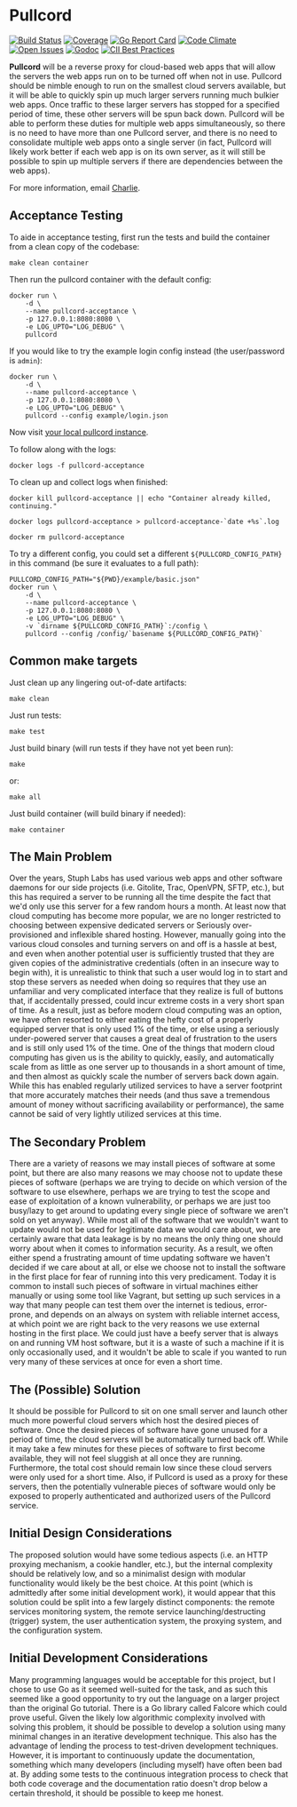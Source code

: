 Pullcord
========

[![Build Status](https://img.shields.io/travis/stuphlabs/pullcord/master.svg)](https://travis-ci.org/stuphlabs/pullcord)
[![Coverage](https://img.shields.io/coveralls/stuphlabs/pullcord/master.svg)](https://coveralls.io/github/stuphlabs/pullcord?branch=master)
[![Go Report Card](https://goreportcard.com/badge/github.com/stuphlabs/pullcord)](https://goreportcard.com/report/github.com/stuphlabs/pullcord)
[![Code Climate](https://img.shields.io/codeclimate/github/stuphlabs/pullcord.svg)](https://codeclimate.com/github/stuphlabs/pullcord)
[![Open Issues](https://img.shields.io/github/issues-raw/stuphlabs/pullcord.svg)](https://waffle.io/stuphlabs/pullcord)
[![Godoc](http://img.shields.io/badge/godoc-reference-5272B4.svg)](http://godoc.org/github.com/stuphlabs/pullcord)
[![CII Best Practices](https://bestpractices.coreinfrastructure.org/projects/982/badge)](https://bestpractices.coreinfrastructure.org/projects/982)


**Pullcord** will be a reverse proxy for cloud-based web apps that will allow
the servers the web apps run on to be turned off when not in use. Pullcord
should be nimble enough to run on the smallest cloud servers available, but it
will be able to quickly spin up much larger servers running much bulkier web
apps. Once traffic to these larger servers has stopped for a specified period
of time, these other servers will be spun back down. Pullcord will be able to
perform these duties for multiple web apps simultaneously, so there is no need
to have more than one Pullcord server, and there is no need to consolidate
multiple web apps onto a single server (in fact, Pullcord will likely work
better if each web app is on its own server, as it will still be possible to
spin up multiple servers if there are dependencies between the web apps).

For more information, email [Charlie](mailto://charlie@stuphlabs.com).

## Acceptance Testing
To aide in acceptance testing, first run the tests and build the container from
a clean copy of the codebase:
```
make clean container
```

Then run the pullcord container with the default config:
```
docker run \
	-d \
	--name pullcord-acceptance \
	-p 127.0.0.1:8080:8080 \
	-e LOG_UPTO="LOG_DEBUG" \
	pullcord
```

If you would like to try the example login config instead (the user/password is
`admin`):
```
docker run \
	-d \
	--name pullcord-acceptance \
	-p 127.0.0.1:8080:8080 \
	-e LOG_UPTO="LOG_DEBUG" \
	pullcord --config example/login.json
```

Now visit [your local pullcord instance](http://127.0.0.1:8080/).

To follow along with the logs:
```
docker logs -f pullcord-acceptance
```

To clean up and collect logs when finished:
```
docker kill pullcord-acceptance || echo "Container already killed, continuing."

docker logs pullcord-acceptance > pullcord-acceptance-`date +%s`.log

docker rm pullcord-acceptance
```

To try a different config, you could set a different `${PULLCORD_CONFIG_PATH}`
in this command (be sure it evaluates to a full path):
```
PULLCORD_CONFIG_PATH="${PWD}/example/basic.json"
docker run \
	-d \
	--name pullcord-acceptance \
	-p 127.0.0.1:8080:8080 \
	-e LOG_UPTO="LOG_DEBUG" \
	-v `dirname ${PULLCORD_CONFIG_PATH}`:/config \
	pullcord --config /config/`basename ${PULLCORD_CONFIG_PATH}`
```


## Common make targets
Just clean up any lingering out-of-date artifacts:
```
make clean
```

Just run tests:
```
make test
```

Just build binary (will run tests if they have not yet been run):
```
make
```
or:
```
make all
```

Just build container (will build binary if needed):
```
make container
```

## The Main Problem
Over the years, Stuph Labs has used various web apps and other software daemons
for our side projects (i.e. Gitolite, Trac, OpenVPN, SFTP, etc.), but this has
required a server to be running all the time despite the fact that we'd only
use this server for a few random hours a month. At least now that cloud
computing has become more popular, we are no longer restricted to choosing
between expensive dedicated servers or Seriously over-provisioned and inflexible
shared hosting. However, manually going into the various cloud consoles and
turning servers on and off is a hassle at best, and even when another potential
user is sufficiently trusted that they are given copies of the administrative
credentials (often in an insecure way to begin with), it is unrealistic to
think that such a user would log in to start and stop these servers as needed
when doing so requires that they use an unfamiliar and very complicated
interface that they realize is full of buttons that, if accidentally pressed,
could incur extreme costs in a very short span of time. As a result, just as
before modern cloud computing was an option, we have often resorted to either
eating the hefty cost of a properly equipped server that is only used 1% of the
time, or else using a seriously under-powered server that causes a great deal of
frustration to the users and is still only used 1% of the time.
One of the things that modern cloud computing has given us is the ability to
quickly, easily, and automatically scale from as little as one server up to
thousands in a short amount of time, and then almost as quickly scale the
number of servers back down again. While this has enabled regularly utilized
services to have a server footprint that more accurately matches their needs
(and thus save a tremendous amount of money without sacrificing availability or
performance), the same cannot be said of very lightly utilized services at this
time.

## The Secondary Problem
There are a variety of reasons we may install pieces of software at some point,
but there are also many reasons we may choose not to update these pieces of
software (perhaps we are trying to decide on which version of the software to
use elsewhere, perhaps we are trying to test the scope and ease of exploitation
of a known vulnerability, or perhaps we are just too busy/lazy to get around to
updating every single piece of software we aren't sold on yet anyway). While
most all of the software that we wouldn't want to update would not be used for
legitimate data we would care about, we are certainly aware that data leakage
is by no means the only thing one should worry about when it comes to
information security. As a result, we often either spend a frustrating amount
of time updating software we haven't decided if we care about at all, or else
we choose not to install the software in the first place for fear of running
into this very predicament. Today it is common to install such pieces of
software in virtual machines either manually or using some tool like Vagrant,
but setting up such services in a way that many people can test them over the
internet is tedious, error-prone, and depends on an always on system with
reliable internet access, at which point we are right back to the very reasons
we use external hosting in the first place. We could just have a beefy server
that is always on and running VM host software, but it is a waste of such a
machine if it is only occasionally used, and it wouldn't be able to scale if
you wanted to run very many of these services at once for even a short time.

## The (Possible) Solution
It should be possible for Pullcord to sit on one small server and launch other
much more powerful cloud servers which host the desired pieces of software.
Once the desired pieces of software have gone unused for a period of time, the
cloud servers will be automatically turned back off. While it may take a few
minutes for these pieces of software to first become available, they will not
feel sluggish at all once they are running. Furthermore, the total cost should
remain low since these cloud servers were only used for a short time. Also, if
Pullcord is used as a proxy for these servers, then the potentially vulnerable
pieces of software would only be exposed to properly authenticated and
authorized users of the Pullcord service.

## Initial Design Considerations
The proposed solution would have some tedious aspects (i.e. an HTTP proxying
mechanism, a cookie handler, etc.), but the internal complexity should be
relatively low, and so a minimalist design with modular functionality would
likely be the best choice. At this point (which is admittedly after some
initial development work), it would appear that this solution could be split
into a few largely distinct components: the remote services monitoring system,
the remote service launching/destructing (trigger) system, the user
authentication system, the proxying system, and the configuration system.

## Initial Development Considerations
Many programming languages would be acceptable for this project, but I chose to
use Go as it seemed well-suited for the task, and as such this seemed like a
good opportunity to try out the language on a larger project than the original
Go tutorial. There is a Go library called Falcore which could prove useful.
Given the likely low algorithmic complexity involved with solving this problem,
it should be possible to develop a solution using many minimal changes in an
iterative development technique. This also has the advantage of lending the
process to test-driven development techniques. However, it is important to
continuously update the documentation, something which many developers
(including myself) have often been bad at. By adding some tests to the
continuous integration process to check that both code coverage and the
documentation ratio doesn't drop below a certain threshold, it should be
possible to keep me honest.
